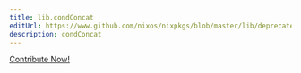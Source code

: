 ```yaml
---
title: lib.condConcat
editUrl: https://www.github.com/nixos/nixpkgs/blob/master/lib/deprecated.nix#L114C16
description: condConcat
---
```


<a href="https://www.github.com/nixos/nixpkgs/blob/master/lib/deprecated.nix#L114C16">Contribute Now!</a>
